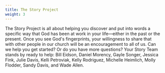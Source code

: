 ```yaml
---
title: The Story Project
weight: 3
---
```


The Story Project is all about helping you discover and put into words a specific way that God has been at work in your life—either in the past or the present. Once you see God's fingerprints, your willingness to share that with other people in our church will be an encouragement to all of us. Can we help you get started? Or do you have more questions? Your Story Team stands by ready to help: Bill Eidson, Daniel Morency, Gayle Songer, Jessica Fink, Julie Davis, Kelli Petroviak, Kelly Rodriguez, Michelle Heimlich, Molly Flodder, Sandy Davis, and Wade Allen.